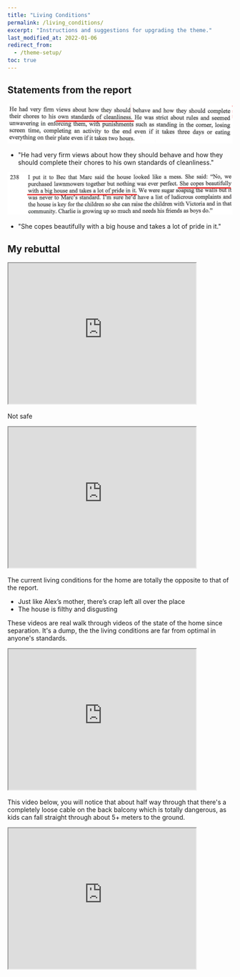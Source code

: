 ```yaml
---
title: "Living Conditions"
permalink: /living_conditions/
excerpt: "Instructions and suggestions for upgrading the theme."
last_modified_at: 2022-01-06
redirect_from:
  - /theme-setup/
toc: true
---
```

## Statements from the report

![](../blobs/livingconditions/Report1.png)

- "He had very firm views about how they should behave and how they should complete their chores to his own standards of cleanliness."

![](../blobs/livingconditions/Report2.png)

- "She copes beautifully with a big house and takes a lot of pride in it."

## My rebuttal

<iframe width="420" height="315"
    src="https://www.youtube.com/embed/gDr0XIgdk7A?playlist=gDr0XIgdk7A&loop=1&Version=3&autoplay=1&mute=1&showinfo=1&rel=0">
</iframe>

Not safe

<iframe width="420" height="315"
    src="https://www.youtube.com/embed/Pb2Wtx18Zj8?playlist=Pb2Wtx18Zj8&loop=1&start=81&end=89&Version=3&autoplay=1&mute=1&showinfo=1&rel=0">
</iframe>

The current living conditions for the home are totally the opposite to that of the report. 

- Just like Alex’s mother, there’s crap left all over the place
- The house is filthy and disgusting 

These videos are real walk through videos of the state of the home since separation. It's a dump, the the living conditions are far from optimal in anyone's standards.

<iframe width="420" height="315"
    src="https://www.youtube.com/embed/hixvOH7lxVo?playlist=hixvOH7lxVo&loop=1&Version=3&autoplay=1&mute=1&showinfo=1&rel=0">
</iframe>

This video below, you will notice that about half way through that there's a completely loose cable on the back balcony which is totally dangerous, as kids can fall straight through about 5+ meters to the ground. 

<iframe width="420" height="315"
    src="https://www.youtube.com/embed/1oJeG2IlXPQ?playlist=1oJeG2IlXPQ&loop=1&Version=3&autoplay=1&mute=1&showinfo=1&rel=0">
</iframe>


